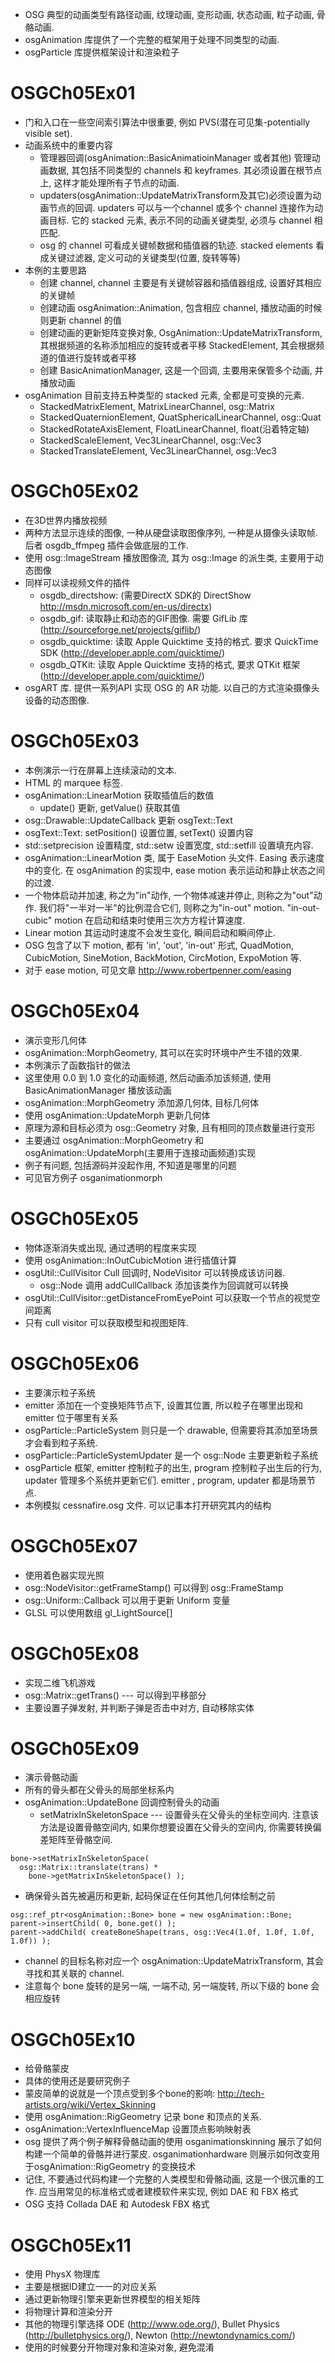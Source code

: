 * OSG 典型的动画类型有路径动画, 纹理动画, 变形动画, 状态动画, 粒子动画, 骨骼动画.
* osgAnimation 库提供了一个完整的框架用于处理不同类型的动画.
* osgParticle 库提供框架设计和渲染粒子

# OSGCh05Ex01
* 门和入口在一些空间索引算法中很重要, 例如 PVS(潜在可见集-potentially visible set).
* 动画系统中的重要内容
    - 管理器回调(osgAnimation::BasicAnimatioinManager 或者其他) 管理动画数据, 其包括不同类型的 channels 和 keyframes. 其必须设置在根节点上, 这样才能处理所有子节点的动画.
    - updaters(osgAnimation::UpdateMatrixTransform及其它)必须设置为动画节点的回调. updaters 可以与一个channel 或多个 channel 连接作为动画目标. 它的 stacked 元素, 表示不同的动画关键类型, 必须与 channel 相匹配.
    - osg 的 channel 可看成关键帧数据和插值器的轨迹. stacked elements 看成关键过滤器, 定义可动的关键类型(位置, 旋转等等)
* 本例的主要思路
    - 创建 channel, channel 主要是有关键帧容器和插值器组成, 设置好其相应的关键帧
    - 创建动画 osgAnimation::Animation, 包含相应 channel, 播放动画的时候则更新 channel 的值
    - 创建动画的更新矩阵变换对象, OsgAnimation::UpdateMatrixTransform, 其根据频道的名称添加相应的旋转或者平移 StackedElement, 其会根据频道的值进行旋转或者平移
    - 创建 BasicAnimationManager, 这是一个回调, 主要用来保管多个动画, 并播放动画
* osgAnimation 目前支持五种类型的 stacked 元素, 全都是可变换的元素.
    - StackedMatrixElement, MatrixLinearChannel, osg::Matrix
    - StackedQuaternionElement, QuatSphericalLinearChannel, osg::Quat
    - StackedRotateAxisElement, FloatLinearChannel, float(沿着特定轴)
    - StackedScaleElement, Vec3LinearChannel, osg::Vec3
    - StackedTranslateElement, Vec3LinearChannel, osg::Vec3

# OSGCh05Ex02
* 在3D世界内播放视频
* 两种方法显示连续的图像, 一种从硬盘读取图像序列, 一种是从摄像头读取帧. 后者 osgdb_ffmpeg 插件会做底层的工作.
* 使用 osg::ImageStream 播放图像流, 其为 osg::Image 的派生类, 主要用于动态图像
* 同样可以读视频文件的插件 
    - osgdb_directshow: (需要DirectX SDK的 DirectShow http://msdn.microsoft.com/en-us/directx)
    - osgdb_gif: 读取静止和动态的GIF图像. 需要 GifLib 库(http://sourceforge.net/projects/giflib/) 
    - osgdb_quicktime: 读取 Apple Quicktime 支持的格式. 要求 QuickTime SDK (http://developer.apple.com/quicktime/) 
    - osgdb_QTKit: 读取 Apple Quicktime 支持的格式, 要求 QTKit 框架 (http://developer.apple.com/quicktime/) 
* osgART 库. 提供一系列API 实现 OSG 的 AR 功能. 以自己的方式渲染摄像头设备的动态图像.

# OSGCh05Ex03
* 本例演示一行在屏幕上连续滚动的文本.
* HTML 的 marquee 标签.
* osgAnimation::LinearMotion 获取插值后的数值
    - update() 更新, getValue() 获取其值
* osg::Drawable::UpdateCallback 更新 osgText::Text
* osgText::Text: setPosition() 设置位置, setText() 设置内容
* std::setprecision 设置精度, std::setw 设置宽度, std::setfill 设置填充内容.
* osgAnimation::LinearMotion 类, 属于 EaseMotion 头文件. Easing 表示速度中的变化. 在 osgAnimation 的实现中, ease motion 表示运动和静止状态之间的过渡.
* 一个物体启动并加速, 称之为"in"动作, 一个物体减速并停止, 则称之为"out"动作. 我们将"一半对一半"的比例混合它们, 则称之为"in-out" motion. "in-out-cubic" motion 在启动和结束时使用三次方方程计算速度.
* Linear motion 其运动时速度不会发生变化, 瞬间启动和瞬间停止.
* OSG 包含了以下 motion, 都有 'in', 'out', 'in-out' 形式, QuadMotion, CubicMotion, SineMotion, BackMotion, CircMotion, ExpoMotion 等.
* 对于 ease motion, 可见文章 http://www.robertpenner.com/easing

# OSGCh05Ex04
* 演示变形几何体
* osgAnimation::MorphGeometry, 其可以在实时环境中产生不错的效果.
* 本例演示了函数指针的做法
* 这里使用 0.0 到 1.0 变化的动画频道, 然后动画添加该频道, 使用 BasicAnimationManager 播放该动画
* osgAnimation::MorphGeometry 添加源几何体, 目标几何体
* 使用 osgAnimation::UpdateMorph 更新几何体
* 原理为源和目标必须为 osg::Geometry 对象, 且有相同的顶点数量进行变形
* 主要通过 osgAnimation::MorphGeometry 和 osgAnimation::UpdateMorph(主要用于连接动画频道)实现
* 例子有问题, 包括源码并没起作用, 不知道是哪里的问题
* 可见官方例子 osganimationmorph

# OSGCh05Ex05
* 物体逐渐消失或出现, 通过透明的程度来实现
* 使用 osgAnimation::InOutCubicMotion 进行插值计算
* osgUtil::CullVisitor Cull 回调时, NodeVisitor 可以转换成该访问器.
    - osg::Node 调用 addCullCallback 添加该类作为回调就可以转换
* osgUtil::CullVisitor::getDistanceFromEyePoint 可以获取一个节点的视觉空间距离
* 只有 cull visitor 可以获取模型和视图矩阵.

# OSGCh05Ex06
* 主要演示粒子系统
* emitter 添加在一个变换矩阵节点下, 设置其位置, 所以粒子在哪里出现和 emitter 位于哪里有关系
* osgParticle::ParticleSystem 则只是一个 drawable, 但需要将其添加至场景才会看到粒子系统.
* osgParticle::ParticleSystemUpdater 是一个 osg::Node 主要更新粒子系统
* osgParticle 框架, emitter 控制粒子的出生, program 控制粒子出生后的行为, updater 管理多个系统并更新它们. emitter , program, updater 都是场景节点.
* 本例模拟 cessnafire.osg 文件. 可以记事本打开研究其内的结构

# OSGCh05Ex07
* 使用着色器实现光照
* osg::NodeVisitor::getFrameStamp() 可以得到 osg::FrameStamp
* osg::Uniform::Callback 可以用于更新 Uniform 变量
* GLSL 可以使用数组 gl_LightSource[]

# OSGCh05Ex08
* 实现二维飞机游戏
* osg::Matrix::getTrans() --- 可以得到平移部分
* 主要设置子弹发射, 并判断子弹是否击中对方, 自动移除实体

# OSGCh05Ex09
* 演示骨骼动画
* 所有的骨头都在父骨头的局部坐标系内
* osgAnimation::UpdateBone 回调控制骨头的动画
    - setMatrixInSkeletonSpace --- 设置骨头在父骨头的坐标空间内. 注意该方法是设置骨骼空间内, 如果你想要设置在父骨头的空间内, 你需要转换偏差矩阵至骨骼空间.
```
bone->setMatrixInSkeletonSpace(
  osg::Matrix::translate(trans) *
    bone->getMatrixInSkeletonSpace() );
```
* 确保骨头首先被遍历和更新, 起码保证在任何其他几何体绘制之前
```
osg::ref_ptr<osgAnimation::Bone> bone = new osgAnimation::Bone;
parent->insertChild( 0, bone.get() );
parent->addChild( createBoneShape(trans, osg::Vec4(1.0f, 1.0f, 1.0f, 1.0f)) );
```
* channel 的目标名称对应一个 osgAnimation::UpdateMatrixTransform, 其会寻找和其关联的 channel.
* 注意每个 bone 旋转的是另一端, 一端不动, 另一端旋转, 所以下级的 bone 会相应旋转

# OSGCh05Ex10
* 给骨骼蒙皮
* 具体的使用还是要研究例子
* 蒙皮简单的说就是一个顶点受到多个bone的影响: http://tech-artists.org/wiki/Vertex_Skinning
* 使用 osgAnimation::RigGeometry 记录 bone 和顶点的关系.
* osgAnimation::VertexInfluenceMap 设置顶点影响映射表
* osg 提供了两个例子解释骨骼动画的使用 osganimationskinning 展示了如何构建一个简单的骨骼并进行蒙皮. osganimationhardware 则展示如何改变用于osgAnimation::RigGeometry 的变换技术
* 记住, 不要通过代码构建一个完整的人类模型和骨骼动画, 这是一个很沉重的工作. 应当用常见的标准格式或者建模软件来实现, 例如 DAE 和 FBX 格式
* OSG 支持 Collada DAE 和 Autodesk FBX 格式

# OSGCh05Ex11
* 使用 PhysX 物理库
* 主要是根据ID建立一一的对应关系
* 通过更新物理引擎来更新世界模型的相关矩阵
* 将物理计算和渲染分开
* 其他的物理引擎选择 ODE (http://www.ode.org/), Bullet Physics (http://bulletphysics.org/), Newton (http://newtondynamics.com/)
* 使用的时候要分开物理对象和渲染对象, 避免混淆